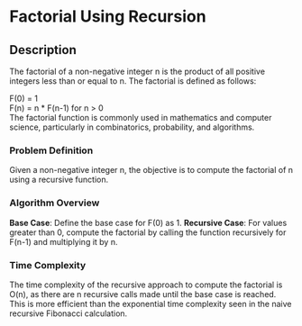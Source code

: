 # Factorial Using Recursion

## Description
The factorial of a non-negative integer n is the product of all positive integers less than or equal to n. The factorial is defined as follows:

F(0) = 1   <br>
F(n) = n * F(n-1) for n > 0   <br>
The factorial function is commonly used in mathematics and computer science, particularly in combinatorics, probability, and algorithms.  

### Problem Definition
Given a non-negative integer n, the objective is to compute the factorial of n using a recursive function.

### Algorithm Overview
**Base Case**: Define the base case for F(0) as 1.
**Recursive Case**: For values greater than 0, compute the factorial by calling the function recursively for F(n-1) and multiplying it by n.
### Time Complexity
The time complexity of the recursive approach to compute the factorial is O(n), as there are n recursive calls made until the base case is reached. This is more efficient than the exponential time complexity seen in the naive recursive Fibonacci calculation.